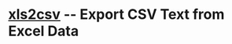 # [xls2csv] -- Export CSV Text from Excel Data


[xls2csv]: https://github.com/spiegel-im-spiegel/xls2csv "spiegel-im-spiegel/xls2csv: Export CSV Text from Excel Data"
